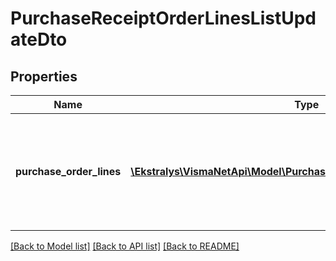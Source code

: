 # PurchaseReceiptOrderLinesListUpdateDto

## Properties
Name | Type | Description | Notes
------------ | ------------- | ------------- | -------------
**purchase_order_lines** | [**\Ekstralys\VismaNetApi\Model\PurchaseReceiptOrderLinesUpdateDto[]**](PurchaseReceiptOrderLinesUpdateDto.md) | The collection of Purchase Order reference numbers and their lines. | [optional] 

[[Back to Model list]](../README.md#documentation-for-models) [[Back to API list]](../README.md#documentation-for-api-endpoints) [[Back to README]](../README.md)


